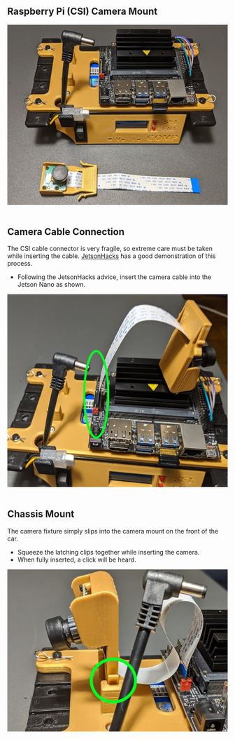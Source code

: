 ## Raspberry Pi (CSI) Camera Mount

<div style="text-align:center"><img src="fa_img/CameraMount1.jpg" /></div>
<br>

## Camera Cable Connection

The CSI cable connector is very fragile, so extreme care must be taken while inserting the cable. [JetsonHacks](https://www.jetsonhacks.com/2019/04/02/jetson-nano-raspberry-pi-camera/) has a good demonstration of this process.

* Following the JetsonHacks advice, insert the camera cable into the Jetson Nano as shown.

<div style="text-align:center"><img src="fa_img/CameraMount2.jpg" /></div>
<br>

## Chassis Mount

The camera fixture simply slips into the camera mount on the front of the car.

* Squeeze the latching clips together while inserting the camera.
* When fully inserted, a click will be heard.

<div style="text-align:center"><img src="fa_img/CameraMount3.jpg" /></div>
<br>

